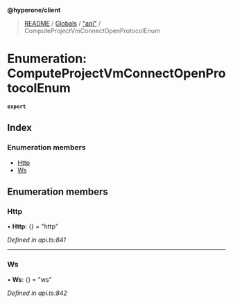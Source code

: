 **@hyperone/client**

> [README](../README.md) / [Globals](../globals.md) / ["api"](../modules/_api_.md) / ComputeProjectVmConnectOpenProtocolEnum

# Enumeration: ComputeProjectVmConnectOpenProtocolEnum

**`export`** 

## Index

### Enumeration members

* [Http](_api_.computeprojectvmconnectopenprotocolenum.md#http)
* [Ws](_api_.computeprojectvmconnectopenprotocolenum.md#ws)

## Enumeration members

### Http

•  **Http**: {} = "http"

*Defined in api.ts:841*

___

### Ws

•  **Ws**: {} = "ws"

*Defined in api.ts:842*
